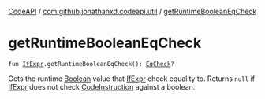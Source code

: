 [CodeAPI](../index.md) / [com.github.jonathanxd.codeapi.util](index.md) / [getRuntimeBooleanEqCheck](.)

# getRuntimeBooleanEqCheck

`fun `[`IfExpr`](../com.github.jonathanxd.codeapi.base/-if-expr/index.md)`.getRuntimeBooleanEqCheck(): `[`EqCheck`](-eq-check/index.md)`?`

Gets the runtime [Boolean](https://kotlinlang.org/api/latest/jvm/stdlib/kotlin/-boolean/index.html) value that [IfExpr](../com.github.jonathanxd.codeapi.base/-if-expr/index.md) check equality to. Returns `null` if [IfExpr](../com.github.jonathanxd.codeapi.base/-if-expr/index.md) does not check
[CodeInstruction](../com.github.jonathanxd.codeapi/-code-instruction.md) against a boolean.

